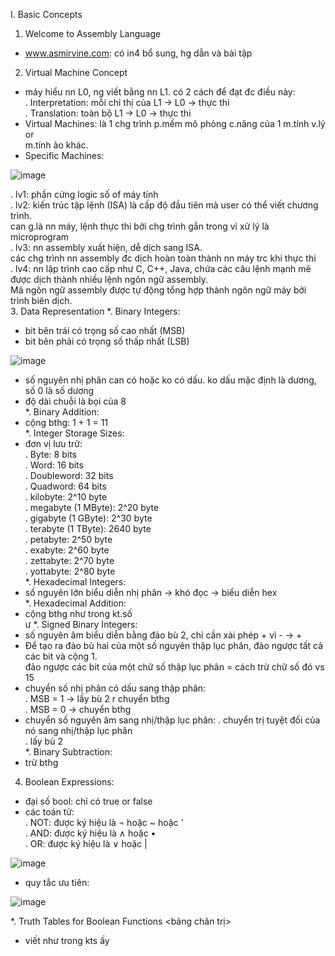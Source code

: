 I. Basic Concepts
1. Welcome to Assembly Language
- www.asmirvine.com: có in4 bổ sung, hg dẫn và bài tập
2.  Virtual Machine Concept
- máy hiểu nn L0, ng viết bằng nn L1. có 2 cách để đạt đc điều này:<br>
  . Interpretation: mỗi chỉ thị của L1 -> L0 -> thực thi<br>
  . Translation: toàn bộ L1 -> L0 -> thực thi<br>
- Virtual Machines: là 1 chg trình p.mềm mô phỏng c.năng của 1 m.tính v.lý or<br>
m.tính ảo khác.
- Specific Machines: 

![image](https://github.com/chaumoon/Reverse-Engineering/assets/127403046/aa8e5e74-0bfc-48cd-890f-72287191f28a)<br>

. lv1: phần cứng logic số of máy tính<br>
. lv2: kiến trúc tập lệnh (ISA) là cấp độ đầu tiên mà user có thể viết chương trình.<br>
can g.là nn máy, lệnh thực thi bởi chg trình gắn trong vi xử lý là microprogram<br>
. lv3: nn assembly xuất hiện, dễ dịch sang ISA.<br>
các chg trình nn assembly đc dịch hoàn toàn thành nn máy trc khi thực thi<br>
. lv4: nn lập trình cao cấp như C, C++, Java, chứa các câu lệnh mạnh mẽ được dịch thành nhiều lệnh ngôn ngữ assembly.<br>
 Mã ngôn ngữ assembly được tự động tổng hợp thành ngôn ngữ máy bởi trình biên dịch.<br>
 3. Data Representation
 *. Binary Integers:
 - bit bên trái có trọng số cao nhất (MSB)
 - bit bên phải có trọng số thấp nhất (LSB)

![image](https://github.com/chaumoon/Reverse-Engineering/assets/127403046/057ea971-75b6-4ff8-9fa6-30dbe9cd7d1b)<br>

- số nguyên nhị phân can có hoặc ko có dấu. ko dấu mặc định là dương, số 0 là số dương
- độ dài chuỗi là bọi của 8<br>
*. Binary Addition: 
- cộng bthg: 1 + 1 = 11<br>
*. Integer Storage Sizes:
- đơn vị lưu trữ:<br>
. Byte: 8 bits<br>
. Word: 16 bits<br>
. Doubleword: 32 bits<br>
. Quadword: 64 bits<br>
. kilobyte: 2^10 byte<br>
. megabyte (1 MByte): 2^20 byte<br>
. gigabyte (1 GByte): 2^30 byte<br>
. terabyte (1 TByte): 2640 byte<br>
. petabyte: 2^50 byte<br>
. exabyte: 2^60 byte<br>
. zettabyte: 2^70 byte<br>
. yottabyte: 2^80 byte<br>
*. Hexadecimal Integers:<br>
- số nguyên lớn biểu diễn nhị phân -> khó đọc -> biểu diễn hex<br>
*. Hexadecimal Addition:<br>
- cộng bthg như trong kt.số<br>ư
*. Signed Binary Integers:<br>
- số nguyên âm biểu diễn bằng đảo bù 2, chỉ cần xài phép + vì - -> +
- Để tạo ra đảo bù hai của một số nguyên thập lục phân, đảo ngược tất cả các bit và cộng 1.<br>
đảo ngược các bit của một chữ số thập lục phân = cách trừ chữ số đó vs 15
- chuyển số nhị phân có dấu sang thập phân:<br>
. MSB = 1 -> lấy bù 2 r chuyển bthg<br>
. MSB = 0 -> chuyển bthg<br>
- chuyển số nguyên âm sang nhị/thập lục phân: 
. chuyển trị tuyệt đối của nó sang nhị/thập lục phân<br>
. lấy bù 2<br>
*. Binary Subtraction:<br>
- trừ bthg<br>
4. Boolean Expressions:<br>
- đại số bool: chỉ có true or false
- các toán tử:<br>
. NOT: được ký hiệu là ¬ hoặc ~ hoặc '<br>
. AND: được ký hiệu là ∧ hoặc •<br>
. OR: được ký hiệu là ∨ hoặc |<br>

![image](https://github.com/chaumoon/Reverse-Engineering/assets/127403046/947dccea-0995-4c83-89fa-0c5e3974ce4b)<br>

- quy tắc ưu tiên:<br>

![image](https://github.com/chaumoon/Reverse-Engineering/assets/127403046/985ac4d0-f601-487c-b46e-9a8387e80244)<br>

*. Truth Tables for Boolean Functions <bảng chân trị> <br>
- viết như trong kts ấy<br>

